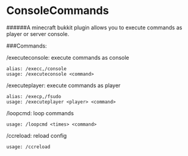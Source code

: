 # ConsoleCommands
######A minecraft bukkit plugin allows you to execute commands as player or server console.

###Commands:

/executeconsole: execute commands as console

    alias: /execc,/console
    usage: /executeconsole <command>

/executeplayer: execute commands as player

    alias: /execp,/fsudo
    usage: /executeplayer <player> <command>
    
/loopcmd: loop commands

    usage: /loopcmd <times> <command>

/ccreload: reload config

    usage: /ccreload